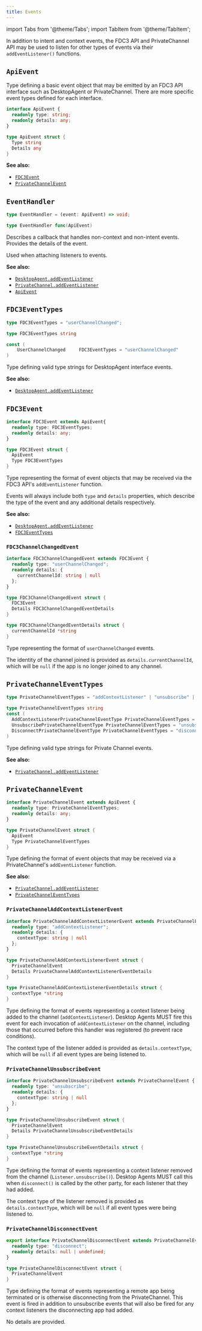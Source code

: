 ```yaml
---
title: Events
---
```


import Tabs from '@theme/Tabs';
import TabItem from '@theme/TabItem';

In addition to intent and context events, the FDC3 API and PrivateChannel API may be used to listen for other types of events via their `addEventListener()` functions.

## `ApiEvent`

Type defining a basic event object that may be emitted by an FDC3 API interface such as DesktopAgent or PrivateChannel. There are more specific event types defined for each interface.

<Tabs groupId="lang">
<TabItem value="ts" label="TypeScript/JavaScript">

```ts
interface ApiEvent {
  readonly type: string;
  readonly details: any;
}
```

</TabItem>
<TabItem value="golang" label="Go">

```go
type ApiEvent struct {
  Type string 
  Details any
}
```

</TabItem>
</Tabs>

**See also:**

- [`FDC3Event`](#fdc3event)
- [`PrivateChannelEvent`](#privatechannelevent)

## `EventHandler`

<Tabs groupId="lang">
<TabItem value="ts" label="TypeScript/JavaScript">

```ts
type EventHandler = (event: ApiEvent) => void;
```

</TabItem>
<TabItem value="golang" label="Go">

```go
type EventHandler func(ApiEvent)
```

</TabItem>
</Tabs>

Describes a callback that handles non-context and non-intent events. Provides the details of the event.

Used when attaching listeners to events.

**See also:**

- [`DesktopAgent.addEventListener`](DesktopAgent#addeventlistener)
- [`PrivateChannel.addEventListener`](PrivateChannel#addeventlistener)
- [`ApiEvent`](#apievent)

## `FDC3EventTypes`

<Tabs groupId="lang">
<TabItem value="ts" label="TypeScript/JavaScript">

```ts
type FDC3EventTypes = "userChannelChanged";
```

</TabItem>
<TabItem value="golang" label="Go">

```go
type FDC3EventTypes string

const (
	UserChannelChanged     FDC3EventTypes = "userChannelChanged"
)
```

</TabItem>
</Tabs>

Type defining valid type strings for DesktopAgent interface events.

**See also:**

- [`DesktopAgent.addEventListener`](DesktopAgent#addeventlistener)

## `FDC3Event`

<Tabs groupId="lang">
<TabItem value="ts" label="TypeScript/JavaScript">

```ts
interface FDC3Event extends ApiEvent{
  readonly type: FDC3EventTypes;
  readonly details: any;
}
```

</TabItem>
<TabItem value="golang" label="Go">

```go
type FDC3Event struct {
  ApiEvent
  Type FDC3EventTypes
}
```

</TabItem>
</Tabs>

Type representing the format of event objects that may be received via the FDC3 API's `addEventListener` function.

Events will always include both `type` and `details` properties, which describe the type of the event and any additional details respectively.

**See also:**

- [`DesktopAgent.addEventListener`](DesktopAgent#addeventlistener)
- [`FDC3EventTypes`](#fdc3eventtypes)

### `FDC3ChannelChangedEvent`

<Tabs groupId="lang">
<TabItem value="ts" label="TypeScript/JavaScript">

```ts
interface FDC3ChannelChangedEvent extends FDC3Event {
  readonly type: "userChannelChanged";
  readonly details: {
    currentChannelId: string | null
  };
}
```

</TabItem>
<TabItem value="golang" label="Go">

```go
type FDC3ChannelChangedEvent struct {
  FDC3Event
  Details FDC3ChannelChangedEventDetails
}

type FDC3ChannelChangedEventDetails struct {
  currentChannelId *string
}
```

</TabItem>
</Tabs>

Type representing the format of `userChannelChanged`  events.

The identity of the channel joined is provided as `details.currentChannelId`, which will be `null` if the app is no longer joined to any channel.

## `PrivateChannelEventTypes`

<Tabs groupId="lang">
<TabItem value="ts" label="TypeScript/JavaScript">

```ts
type PrivateChannelEventTypes = "addContextListener" | "unsubscribe" | "disconnect";
```

</TabItem>
<TabItem value="golang" label="Go">

```go
type PrivateChannelEventTypes string 
const (
  AddContextListenerPrivateChannelEventType PrivateChannelEventTypes = "addContextListener"
  UnsubscribePrivateChannelEventType PrivateChannelEventTypes = "unsubscribe"
  DisconnectPrivateChannelEventType PrivateChannelEventTypes = "disconnect"
)
```

</TabItem>
</Tabs>

Type defining valid type strings for Private Channel events.

**See also:**

- [`PrivateChannel.addEventListener`](PrivateChannel#addeventlistener)

## `PrivateChannelEvent`

<Tabs groupId="lang">
<TabItem value="ts" label="TypeScript/JavaScript">

```ts
interface PrivateChannelEvent extends ApiEvent {
  readonly type: PrivateChannelEventTypes;
  readonly details: any;
}
```

</TabItem>
<TabItem value="golang" label="Go">

```go
type PrivateChannelEvent struct {
  ApiEvent
  Type PrivateChannelEventTypes
}
```

</TabItem>
</Tabs>

Type defining the format of event objects that may be received via a PrivateChannel's `addEventListener` function.

**See also:**

- [`PrivateChannel.addEventListener`](PrivateChannel#addeventlistener)
- [`PrivateChannelEventTypes`](#privatechanneleventtypes)

### `PrivateChannelAddContextListenerEvent`

<Tabs groupId="lang">
<TabItem value="ts" label="TypeScript/JavaScript">

```ts
interface PrivateChannelAddContextListenerEvent extends PrivateChannelEvent {
  readonly type: "addContextListener";
  readonly details: {
    contextType: string | null
  };
}
```

</TabItem>
<TabItem value="golang" label="Go">

```go
type PrivateChannelAddContextListenerEvent struct {
  PrivateChannelEvent
  Details PrivateChannelAddContextListenerEventDetails
}

type PrivateChannelAddContextListenerEventDetails struct {
  contextType *string
}
```

</TabItem>
</Tabs>

Type defining the format of events representing a context listener being added to the channel (`addContextListener`). Desktop Agents MUST fire this event for each invocation of `addContextListener` on the channel, including those that occurred before this handler was registered (to prevent race conditions).

The context type of the listener added is provided as `details.contextType`, which will be `null` if all event types are being listened to.

### `PrivateChannelUnsubscribeEvent`

<Tabs groupId="lang">
<TabItem value="ts" label="TypeScript/JavaScript">

```ts
interface PrivateChannelUnsubscribeEvent extends PrivateChannelEvent {
  readonly type: "unsubscribe";
  readonly details: {
    contextType: string | null
  };
}
```

</TabItem>
<TabItem value="golang" label="Go">

```go
type PrivateChannelUnsubscribeEvent struct {
  PrivateChannelEvent
  Details PrivateChannelUnsubscribeEventDetails
}

type PrivateChannelUnsubscribeEventDetails struct {
  contextType *string
}
```

</TabItem>
</Tabs>

Type defining the format of events representing a context listener removed from the channel (`Listener.unsubscribe()`). Desktop Agents MUST call this when `disconnect()` is called by the other party, for each listener that they had added.

The context type of the  listener removed is provided as `details.contextType`, which will be `null` if all event types were being listened to.

### `PrivateChannelDisconnectEvent`

<Tabs groupId="lang">
<TabItem value="ts" label="TypeScript/JavaScript">

```ts
export interface PrivateChannelDisconnectEvent extends PrivateChannelEvent {
  readonly type: "disconnect";
  readonly details: null | undefined;
}
```

</TabItem>
<TabItem value="golang" label="Go">

```go
type PrivateChannelDisconnectEvent struct {
  PrivateChannelEvent
}
```

</TabItem>
</Tabs>

Type defining the format of events representing a remote app being terminated or is otherwise disconnecting from the PrivateChannel. This event is fired in addition to unsubscribe events that will also be fired for any context listeners the disconnecting app had added.

No details are provided.
